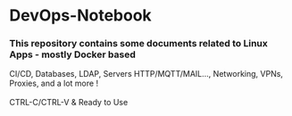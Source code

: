 # DevOps-Notebook
### This repository contains some documents related to Linux Apps - mostly Docker based <br />
CI/CD, Databases, LDAP, Servers HTTP/MQTT/MAIL..., Networking, VPNs, Proxies, and a lot more !<br />
<br />
CTRL-C/CTRL-V & Ready to Use 
